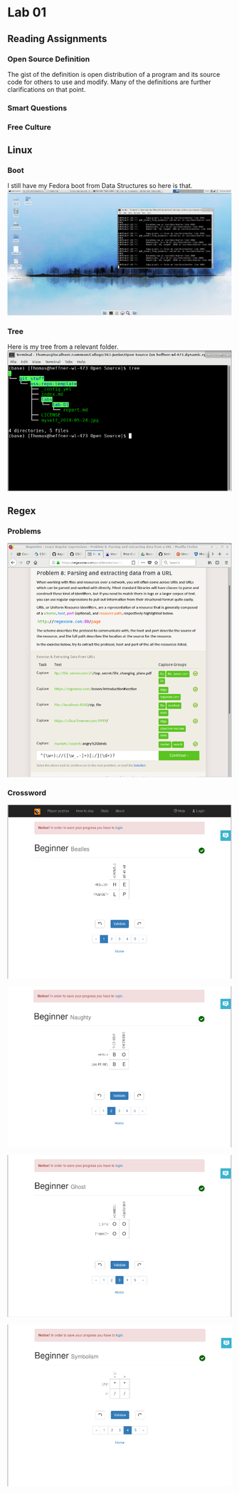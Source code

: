 # Lab 01

## Reading Assignments
### Open Source Definition
The gist of the definition is open distribution of a program and its source code for others to use and modify. Many of the definitions are further clarifications on that point.

### Smart Questions

### Free Culture


## Linux
### Boot
I still have my Fedora boot from Data Structures so here is that.
![](fedora_screenshot.png)

### Tree
Here is my tree from a relevant folder.
![](tree_screenshot.png)

## Regex

### Problems

![](regex_problems.png)

### Crossword

![](regex_cross_1.png)

![](regex_cross_2.png)

![](regex_cross_3.png)

![](regex_cross_4.png)
